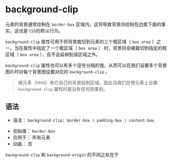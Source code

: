 # background-clip

元素的背景通常绘制在 `border-box` 区域内。这将导致背景将绘制在边框下面的事实，这也是 `CSS`的默认行为。

`background-clip` 属性可用于将背景裁切到元素的三个框区域（ `box area` ）之一。当在属性中指定了一个框区域（ `box area` ） 时，背景将会被裁切到指定的框区域（ `box area` ），且不会延伸到该区域之外。

`background-clip` 属性也可以有多个逗号分隔的值，从而可以在我们设置多个背景图片时对每个背景图设置对应的 `background-clip` 。

> 根元素（html）有它自己的背景绘制区域，因此当我们在根元素上设置 `background-clip` 属性时是没有任何效果的。  

## 语法

- 语法： `background-clip: border-box | padding-box | content-box`
* 初始值： `border-box`
* 应用于： 所有元素
* 动画： 否

`background-clip` 和 `background-origin` 的不同之处在于 


